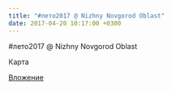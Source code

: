 ```yaml
---
title: "#лето2017 @ Nizhny Novgorod Oblast"
date: 2017-04-20 10:17:00 +0300
---
```


#лето2017 @ Nizhny Novgorod Oblast

Карта

[Вложение](/assets/vk_photos/2/5jrXBSSeJhY.jpg)
